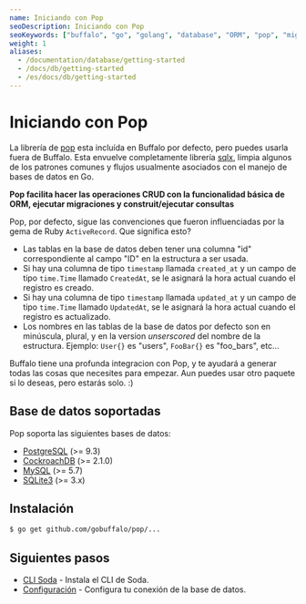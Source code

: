 ```yaml
---
name: Iniciando con Pop
seoDescription: Iniciando con Pop
seoKeywords: ["buffalo", "go", "golang", "database", "ORM", "pop", "migrations"]
weight: 1
aliases:
  - /documentation/database/getting-started
  - /docs/db/getting-started
  - /es/docs/db/getting-started
---
```


# Iniciando con Pop

La librería de [pop](https://godoc.org/github.com/gobuffalo/pop) esta incluída en Buffalo por defecto, pero puedes usarla fuera de Buffalo. Esta envuelve completamente librería [sqlx](https://github.com/jmoiron/sqlx), limpia algunos de los patrones comunes y flujos usualmente asociados con el manejo de bases de datos en Go.

**Pop facilita hacer las operaciones CRUD con la funcionalidad básica de ORM, ejecutar migraciones y construit/ejecutar consultas**

Pop, por defecto, sigue las convenciones que fueron influenciadas por la gema de Ruby `ActiveRecord`. Que significa esto?

* Las tablas en la base de datos deben tener una columna "id" correspondiente al campo "ID" en la estructura a ser usada.
* Si hay una columna de tipo `timestamp` llamada `created_at` y un campo de tipo `time.Time` llamado `CreatedAt`, se le asignará la hora actual cuando el registro es creado.
* Si hay una columna de tipo `timestamp` llamada `updated_at` y un campo de tipo `time.Time` llamado `UpdatedAt`, se le asignará la hora actual cuando el registro es actualizado.
* Los nombres en las tablas de la base de datos por defecto son en minúscula, plural, y en la version *unserscored* del nombre de la estructura. Ejemplo: `User{}` es "users", `FooBar{}` es "foo_bars", etc...

Buffalo tiene una profunda integracion con Pop, y te ayudará a generar todas las cosas que necesites para empezar. Aun puedes usar otro paquete si lo deseas, pero estarás solo. :)

## Base de datos soportadas

Pop soporta las siguientes bases de datos:

* [PostgreSQL](https://www.postgresql.org/) (>= 9.3)
* [CockroachDB](https://www.cockroachlabs.com/) (>= 2.1.0)
* [MySQL](https://www.mysql.com/) (>= 5.7)
* [SQLite3](https://sqlite.org/) (>= 3.x)


## Instalación

```bash
$ go get github.com/gobuffalo/pop/...
```

## Siguientes pasos

* [CLI Soda](/es/documentation/database/soda) - Instala el CLI de Soda.
* [Configuración](/es/documentation/database/configuration) - Configura tu conexión de la base de datos.
